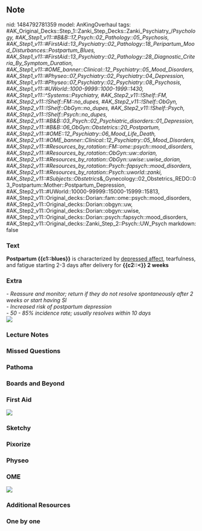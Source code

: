 ## Note
nid: 1484792781359
model: AnKingOverhaul
tags: #AK_Original_Decks::Step_1::Zanki_Step_Decks::Zanki_Psychiatry_/_Psychology, #AK_Step1_v11::#B&B::17_Psych::02_Pathology::05_Psychosis, #AK_Step1_v11::#FirstAid::13_Psychiatry::02_Pathology::18_Peripartum_Mood_Disturbances::Postpartum_Blues, #AK_Step1_v11::#FirstAid::13_Psychiatry::02_Pathology::28_Diagnostic_Criteria_By_Symptom_Duration, #AK_Step1_v11::#OME_banner::Clinical::12_Psychiatry::05_Mood_Disorders, #AK_Step1_v11::#Physeo::07_Psychiatry::02_Psychiatry::04_Depression, #AK_Step1_v11::#Physeo::07_Psychiatry::02_Psychiatry::08_Psychosis, #AK_Step1_v11::#UWorld::1000-9999::1000-1999::1430, #AK_Step1_v11::^Systems::Psychiatry, #AK_Step2_v11::!Shelf::FM, #AK_Step2_v11::!Shelf::FM::no_dupes, #AK_Step2_v11::!Shelf::ObGyn, #AK_Step2_v11::!Shelf::ObGyn::no_dupes, #AK_Step2_v11::!Shelf::Psych, #AK_Step2_v11::!Shelf::Psych::no_dupes, #AK_Step2_v11::#B&B::03_Psych::02_Psychiatric_disorders::01_Depression, #AK_Step2_v11::#B&B::06_ObGyn::Obstetrics::20_Postpartum, #AK_Step2_v11::#OME::12_Psychiatry::06_Mood_Life_Death, #AK_Step2_v11::#OME_banner::Clinical::12_Psychiatry::05_Mood_Disorders, #AK_Step2_v11::#Resources_by_rotation::FM::ome::psych::mood_disorders, #AK_Step2_v11::#Resources_by_rotation::ObGyn::uw::dorian, #AK_Step2_v11::#Resources_by_rotation::ObGyn::uwise::uwise_dorian, #AK_Step2_v11::#Resources_by_rotation::Psych::fapsych::mood_disorders, #AK_Step2_v11::#Resources_by_rotation::Psych::uworld::zanki, #AK_Step2_v11::#Subjects::Obstetrics_&_Gynecology::02_Obstetrics_REDO::03_Postpartum::Mother::Postpartum_Depression, #AK_Step2_v11::#UWorld::10000-99999::15000-15999::15813, #AK_Step2_v11::Original_decks::Dorian::fam::ome::psych::mood_disorders, #AK_Step2_v11::Original_decks::Dorian::obgyn::uw, #AK_Step2_v11::Original_decks::Dorian::obgyn::uwise, #AK_Step2_v11::Original_decks::Dorian::psych::fapsych::mood_disorders, #AK_Step2_v11::Original_decks::Zanki_Step_2::Psych::UW_Psych
markdown: false

### Text
<div>
  <b>Postpartum {{c1::blues}}</b> is characterized by <u>depressed
  affect</u>, tearfulness, and fatigue starting 2-3 days after
  delivery for <b>{{c2::<}} 2 weeks</b>
</div>

### Extra
<div>
  <i>- Reassure and monitor; return if they do not resolve
  spontaneously after 2 weeks or start having SI</i>
</div>
<div>
  <i>- Increased risk of postpartum depression</i>
</div>
<div>
  <i>-</i> <i>50 - 85% incidence rate; usually resolves within 10
  days</i>
</div>
<div>
  <i><img src="paste-3262448568107009.jpg"></i>
</div>

### Lecture Notes


### Missed Questions


### Pathoma


### Boards and Beyond


### First Aid
<img src="tmplUbAsb.png">

### Sketchy


### Pixorize


### Physeo


### OME
<div class="ome-widget">
  <a href=
  "https://onlinemeded.org/spa/psychiatry/mood-disorders/acquire?ref=anki">
  <img src="_OME_AnkiFlashcards_Lesson_4.png"></a>
</div>

### Additional Resources


### One by one

